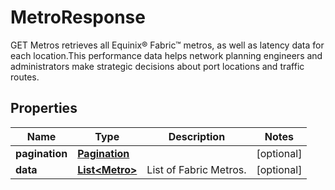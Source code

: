 

# MetroResponse

GET Metros retrieves all Equinix® Fabric™ metros, as well as latency data for each location.This performance data helps network planning engineers and administrators make strategic decisions about port locations and traffic routes.

## Properties

| Name | Type | Description | Notes |
|------------ | ------------- | ------------- | -------------|
|**pagination** | [**Pagination**](Pagination.md) |  |  [optional] |
|**data** | [**List&lt;Metro&gt;**](Metro.md) | List of Fabric Metros. |  [optional] |



